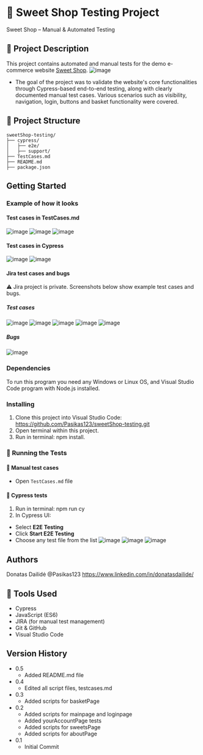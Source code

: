 # 🧪 Sweet Shop Testing Project

Sweet Shop – Manual & Automated Testing

## 📝 Project Description

This project contains automated and manual tests for the demo e-commerce website [Sweet Shop](https://sweetshop.netlify.app/). 
![image](https://github.com/user-attachments/assets/6616367f-5ada-43e8-bdc2-46c68d912b0f)
* The goal of the project was to validate the website's core functionalities through Cypress-based end-to-end testing, along with clearly documented manual test cases. Various scenarios such as visibility, navigation, login, buttons and basket functionality were covered.

## 📂 Project Structure

```
sweetShop-testing/
├── cypress/
│   ├── e2e/
│   ├── support/
├── TestCases.md
├── README.md
├── package.json
```

## Getting Started

### Example of how it looks

#### Test cases in TestCases.md
![image](https://github.com/user-attachments/assets/4dbcbdef-bdd5-4b30-bfee-b2c1ee3132ab)
![image](https://github.com/user-attachments/assets/cd7086f2-a5a6-4c3e-8364-10194353ae57)
![image](https://github.com/user-attachments/assets/a72d96d0-7f1b-40df-ad41-fc363f84b750)

#### Test cases in Cypress
![image](https://github.com/user-attachments/assets/30d9cd12-4912-4016-a57c-44dc0bdf68b6)
![image](https://github.com/user-attachments/assets/6ea7e4a1-b256-4e29-bcda-bf6aa38965e6)

#### Jira test cases and bugs
⚠️ Jira project is private. Screenshots below show example test cases and bugs.
##### Test cases
![image](https://github.com/user-attachments/assets/225511ca-22c7-4f4f-9003-1478fbdb404c)
![image](https://github.com/user-attachments/assets/74e00082-f25c-4d28-89dd-8fac8e9ce54b)
![image](https://github.com/user-attachments/assets/5b22bd23-2c55-4315-a1e4-c0dd1403939b)
![image](https://github.com/user-attachments/assets/8dccc449-5f81-4e8a-bae6-81ab3da683ea)
![image](https://github.com/user-attachments/assets/6c34ff19-dcfe-48ea-aa92-c7e46e50102c)
##### Bugs
![image](https://github.com/user-attachments/assets/43a6ee66-1e9b-4be7-a858-1036eef9fa17)

### Dependencies

To run this program you need any Windows or Linux OS, and Visual Studio Code program with Node.js installed.

### Installing

1. Clone this project into Visual Studio Code: https://github.com/Pasikas123/sweetShop-testing.git
2. Open terminal within this project.
3. Run in terminal: npm install.

### 🚀 Running the Tests

#### 📄 Manual test cases
- Open `TestCases.md` file

#### 🤖 Cypress tests
1. Run in terminal:
npm run cy
2. In Cypress UI:
- Select **E2E Testing**
- Click **Start E2E Testing**
- Choose any test file from the list
![image](https://github.com/user-attachments/assets/f804635e-f3b7-4dd0-a569-8035068b48e9)
![image](https://github.com/user-attachments/assets/651b221c-427d-4aad-b253-e093d987127b)
![image](https://github.com/user-attachments/assets/0088a09c-f83b-4776-9072-0e3f7aca4eba)

## Authors

Donatas Dailidė
@Pasikas123
https://www.linkedin.com/in/donatasdailide/

## 🔧 Tools Used
- Cypress
- JavaScript (ES6)
- JIRA (for manual test management)
- Git & GitHub
- Visual Studio Code

## Version History

* 0.5
    * Added README.md file
* 0.4
    * Edited all script files, testcases.md
* 0.3
    * Added scripts for basketPage
* 0.2
    * Added scripts for mainpage and loginpage
    * Added yourAccountPage tests
    * Added scripts for sweetsPage
    * Added scripts for aboutPage
* 0.1
    * Initial Commit
